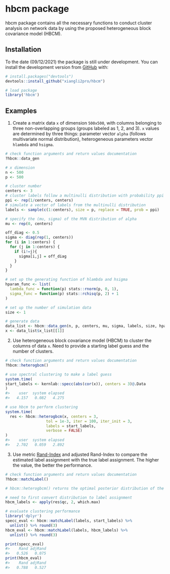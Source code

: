 
<!-- README.md is generated from README.Rmd. Please edit that file -->

# hbcm package

<!-- badges: start -->
<!-- badges: end -->

hbcm package contains all the necessary functions to conduct cluster
analysis on network data by using the proposed heterogeneous block
covariance model (HBCM).

## Installation

To the date (09/12/2021) the package is still under development. You can
install the development version from [GitHub](https://github.com/) with:

``` r
# install.packages("devtools")
devtools::install_github("xiangli2pro/hbcm")

# load package
library('hbcm')
```

## Examples

1.  Create a matrix data `x` of dimension `500x500`, with columns
    belonging to three non-overlapping groups (groups labeled as 1, 2,
    and 3). `x` values are determined by three things: parameter vector
    `alpha` (follows multivariate normal distribution), heterogeneous
    parameters vector `hlambda` and `hsigma`.

``` r
# check function arguments and return values documentation
?hbcm::data_gen
```

``` r
# x dimension
n <- 500
p <- 500

# cluster number
centers <- 3
# cluster labels follow a multinulli distribution with probability ppi
ppi <- rep(1/centers, centers)
# simulate a vector of labels from the multinulli distribution
labels <- sample(c(1:centers), size = p, replace = TRUE, prob = ppi) 

# specify the (mu, sigma) of the MVN distribution of alpha
mu <- rep(0, centers)

off_diag <- 0.5
sigma <- diag(rep(1, centers))
for (i in 1:centers) {
  for (j in 1:centers) {
    if (i!=j){
      sigma[i,j] = off_diag
    } 
  }
}

# set up the generating function of hlambda and hsigma
hparam_func <- list(
  lambda_func = function(p) stats::rnorm(p, 0, 1),
  sigma_func = function(p) stats::rchisq(p, 2) + 1
)

# set up the number of simulation data
size <- 1

# generate data
data_list <- hbcm::data_gen(n, p, centers, mu, sigma, labels, size, hparam_func)
x <- data_list$x_list[[1]]
```

2.  Use heterogeneous block covariance model (HBCM) to cluster the
    columns of data `x`. Need to provide a starting label guess and the
    number of clusters.

``` r
# check function arguments and return values documentation
?hbcm::heterogbcm()
```

``` r
# use spectral clustering to make a label guess
system.time(
start_labels <- kernlab::specc(abs(cor(x)), centers = 3)@.Data
)
#>    user  system elapsed 
#>   4.157   0.082   4.275

# use hbcm to perform clustering
system.time(
  res <- hbcm::heterogbcm(x, centers = 3, 
                  tol = 1e-3, iter = 100, iter_init = 3, 
                  labels = start_labels, 
                  verbose = FALSE)
)
#>    user  system elapsed 
#>   2.702   0.059   2.892
```

3.  Use metric [Rand-Index](https://en.wikipedia.org/wiki/Rand_index)
    and adjusted Rand-Index to compare the estimated label assignment
    with the true label assignment. The higher the value, the better the
    performance.

``` r
# check function arguments and return values documentation
?hbcm::matchLabel()
```

``` r
# hbcm::heterogbcm() returns the optimal posterior distribution of the latent label variables

# need to first convert distribution to label assignment
hbcm_labels <- apply(res$qc, 2, which.max)

# evaluate clustering performance
library('dplyr')
specc_eval <- hbcm::matchLabel(labels, start_labels) %>% 
  unlist() %>% round(3)
hbcm_eval <- hbcm::matchLabel(labels, hbcm_labels) %>% 
  unlist() %>% round(3)

print(specc_eval)
#>    Rand adjRand 
#>   0.526   0.075
print(hbcm_eval)
#>    Rand adjRand 
#>   0.788   0.527
```
